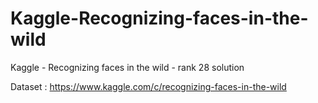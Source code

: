 # Kaggle-Recognizing-faces-in-the-wild
Kaggle - Recognizing faces in the wild - rank 28 solution

Dataset : https://www.kaggle.com/c/recognizing-faces-in-the-wild

